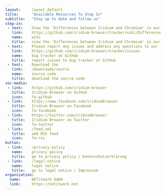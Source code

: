 ```yaml
---
layout:		layout_default
title:		"Available Resources To Step In"
subtitle:	"Stay up to date and follow us"
step-in:
 - text:	View the 'Differences between Iridium and Chromium' in our
   link:	https://github.com/iridium-browser/tracker/wiki/Differences-between-Iridium-and-Chromium
   name:	wiki
   title:	view the 'Differences between Iridium and Chromium' in our wiki
 - text:	Please report any issues and address any questions to our
   link:	https://github.com/iridium-browser/tracker/issues
   name:	bug tracker at GitHub
   title:	report issues to bug tracker at GitHub
 - text:	Download the
   link:	/downloads/source
   name:	source code
   title:	download the source code
soc-media:
 - link:	https://github.com/iridium-browser
   title:	Iridium Browser on GitHub
   icon:	fa-github
 - link:	https://www.facebook.com/iridiumbrowser
   title:	Iridium Browser on Facebook
   icon:	fa-facebook
 - link:	https://twitter.com/iridiumbrowser
   title:	Iridium Browser on Twitter
   icon:	fa-twitter
 - link:	/feed.xml
   title:	add RSS feed
   icon:	fa-rss
button: 
 - link:	/privacy-policy
   name:	privacy policy
   title:	go to privacy policy / Datenschutzerklärung
 - link:	/legal-notice
   name:	legal notice
   title:	go to legal notice / Impressum
organization:
  name:		NETitwork GmbH
  link:		https://netitwork.net
---
```

